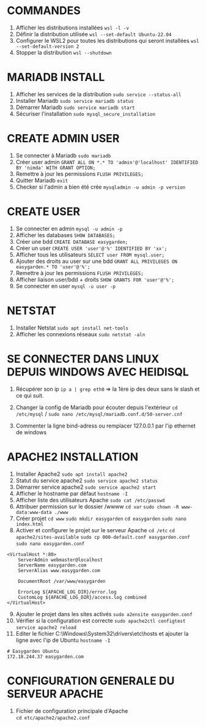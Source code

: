 # COMMANDES
1. Afficher les distributions installées
`wsl -l -v`
2. Définir la distribution utilisée
`wsl --set-default Ubuntu-22.04`
3. Configurer le WSL2 pour toutes les distributions qui seront installées
`wsl --set-default-version 2`
4. Stopper la distribution
`wsl --shutdown`

# MARIADB INSTALL
1. Afficher les services de la distribution
`sudo service --status-all`
2. Installer Mariadb
`sudo service mariadb status`
3. Démarrer Mariadb
`sudo service mariadb start`
4. Sécuriser l'installation
`sudo mysql_secure_installation`

# CREATE ADMIN USER
1. Se connecter à Mariadb
`sudo mariadb`
2. Créer user admin
`GRANT ALL ON *.* TO 'admin'@'localhost' IDENTIFIED BY 'nimda' WITH GRANT OPTION;`
3. Remettre à jour les permissions
`FLUSH PRIVILEGES;`
4. Quitter Mariadb
`exit`
5. Checker si l'admin a bien été crée
`mysqladmin -u admin -p version`

# CREATE USER
1. Se connecter en admin
`mysql -u admin -p`
2. Afficher les databases
`SHOW DATABASES;`
3. Créer une bdd
`CREATE DATABASE easygarden;`
4. Créer un user
`CREATE USER 'user'@'%' IDENTIFIED BY 'xx';`
5. Afficher tous les utilisateurs
`SELECT user FROM mysql.user;`
6. Ajouter des droits au user sur une bdd
`GRANT ALL PRIVILEGES ON easygarden.* TO 'user'@'%';`
7. Remettre à jour les permissions
`FLUSH PRIVILEGES;`
8. Afficher liaison user/bdd + droits
`SHOW GRANTS FOR 'user'@'%';`
9. Se connecter en user
`mysql -u user -p`

# NETSTAT
1. Installer Netstat
`sudo apt install net-tools`
2. Afficher les connexions réseaux
`sudo netstat -aln`

# SE CONNECTER DANS LINUX DEPUIS WINDOWS AVEC HEIDISQL
1. Récupérer son ip
`ip a | grep eth0`
=> la 1ère ip des deux sans le slash et ce qui suit.

2. Changer la config de Mariadb pour écouter depuis l'extérieur
`cd /etc/mysql`
/
`sudo nano /etc/mysql/mariadb.conf.d/50-server.cnf`
3. Commenter la ligne bind-adress ou remplacer 127.0.0.1 par l'ip ethernet de windows

# APACHE2 INSTALLATION
1. Installer Apache2
`sudo apt install apache2`
2. Statut du service apache2
`sudo service apache2 status`
3. Démarrer service apache2
`sudo service apache2 start`
4. Afficher le hostname par défaut
`hostname -I`
5. Afficher liste des utilisateurs Apache
`sudo cat /etc/passwd`
6. Attribuer permission sur le dossier /wwww
`cd var`
`sudo chown -R www-data:www-data ./www`
7. Créer projet
`cd www`
`sudo mkdir easygarden`
`cd easygarden`
`sudo nano index.html`
8. Activer et configurer le projet sur le serveur Apache
`cd /etc`
`cd apache2/sites-available`
`sudo cp 000-default.conf easygarden.conf`
`sudo nano easygarden.conf`
```
<VirtualHost *:80>
	ServerAdmin webmaster@localhost
	ServerName easygarden.com
	ServerAlias www.easygarden.com

	DocumentRoot /var/www/easygarden

	ErrorLog ${APACHE_LOG_DIR}/error.log
	CustomLog ${APACHE_LOG_DIR}/access.log combined
</VirtualHost>
```
9. Ajouter le projet dans les sites activés
`sudo a2ensite easygarden.conf`
10. Vérifier si la configuration est correcte
`sudo apache2ctl configtest`
`service apache2 reload`
11. Editer le fichier C:\Windows\System32\drivers\etc\hosts et ajouter la ligne avec l'ip de Ubuntu
`hostname -I`
```
# Easygarden Ubuntu
172.18.244.37 easygarden.com
```

# CONFIGURATION GENERALE DU SERVEUR APACHE
1. Fichier de configuration principale d'Apache  
`cd etc/apache2/apache2.conf`
